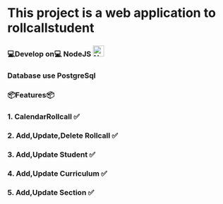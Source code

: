 # This project is a web application to rollcallstudent

### 💻Develop on💻 NodeJS <img src="https://github.com/user-attachments/assets/edc20dfa-813b-4c35-83b2-776426714c07" alt="NodeJS Logo" width="25px" />

### Database use PostgreSql


### 📦Features📦

### 1. CalendarRollcall ✅

### 2. Add,Update,Delete Rollcall ✅

### 3. Add,Update Student ✅

### 4. Add,Update Curriculum ✅

### 5. Add,Update Section ✅

